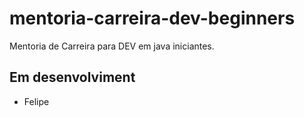 # mentoria-carreira-dev-beginners
Mentoria de Carreira para DEV em java iniciantes.

## Em desenvolviment

- Felipe
